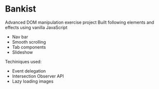 # Bankist 
Advanced DOM manipulation exercise project
Built following elements and effects using vanilla JavaScript
<ul>
  <li>Nav bar</li>
  <li>Smooth scrolling</li>
  <li>Tab components</li>
  <li>Slideshow</li>
</ul>
Techiniques used:
<ul>
  <li>Event delegation</li>
  <li>Intersection Observer API</li>
  <li>Lazy loading images</li>
</ul>
